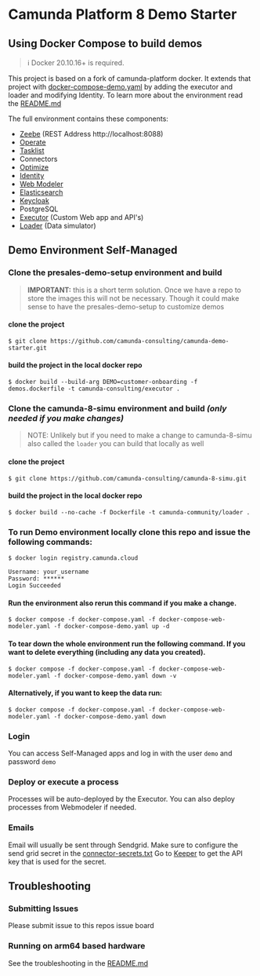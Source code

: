 # Camunda Platform 8 Demo Starter

## Using Docker Compose to build demos

> :information_source: Docker 20.10.16+ is required.

This project is based on a fork of camunda-platform docker. It extends that project with [docker-compose-demo.yaml](docker-compose-demo.yaml) by adding the executor and loader and modifying Identity. To learn more about the environment read the [README.md](README.md)

The full environment contains these components:
- [Zeebe](http://localhost:26500/) (REST Address http://localhost:8088)
- [Operate](http://localhost:8081/)
- [Tasklist](http://localhost:8082/)
- Connectors
- [Optimize](http://localhost:8083/)
- [Identity](http://localhost:8084/)
- [Web Modeler](http://localhost:8070/)
- [Elasticsearch](http://localhost:9200/)
- [Keycloak](http://localhost:18080/)
- PostgreSQL
- [Executor](http://localhost:9090/) (Custom Web app and API's)
- [Loader](http://localhost:8080/) (Data simulator)


## Demo Environment Self-Managed

### Clone the presales-demo-setup environment and build
>**IMPORTANT:** this is a short term solution. Once we have a repo to store the images this will not be necessary. Though it could make sense to have the presales-demo-setup to customize demos

#### clone the project
```shell
$ git clone https://github.com/camunda-consulting/camunda-demo-starter.git 
```
#### build the project in the local docker repo 
```shell
$ docker build --build-arg DEMO=customer-onboarding -f demos.dockerfile -t camunda-consulting/executor .
```
### Clone the camunda-8-simu environment and build *(only needed if you make changes)*
>NOTE: Unlikely but if you need to make a change to camunda-8-simu also called the `loader` you can build that locally as well 
#### clone the project
```shell
$ git clone https://github.com/camunda-consulting/camunda-8-simu.git 
```
#### build the project in the local docker repo 
```shell
$ docker build --no-cache -f Dockerfile -t camunda-community/loader .
```
### To run Demo environment locally clone this repo and issue the following commands:
```shell
$ docker login registry.camunda.cloud
```
```
Username: your_username
Password: ******
Login Succeeded
```
#### Run the environment also rerun this command if you make a change.
```shell
$ docker compose -f docker-compose.yaml -f docker-compose-web-modeler.yaml -f docker-compose-demo.yaml up -d
```
#### To tear down the whole environment run the following command. If you want to delete everything (including any data you created).

```shell
$ docker compose -f docker-compose.yaml -f docker-compose-web-modeler.yaml -f docker-compose-demo.yaml down -v
```
#### Alternatively, if you want to keep the data run:
```shell
$ docker compose -f docker-compose.yaml -f docker-compose-web-modeler.yaml -f docker-compose-demo.yaml down
```

### Login
You can access Self-Managed apps and log in with the user `demo` and password `demo` 

### Deploy or execute a process
Processes will be auto-deployed by the Executor. You can also deploy processes from Webmodeler if needed.

### Emails
Email will usually be sent through Sendgrid. Make sure to configure the send grid secret in the [connector-secrets.txt](connector-secrets.txt)
Go to [Keeper](https://keepersecurity.eu/vault/#) to get the API key that is used for the secret.

## Troubleshooting

### Submitting Issues
Please submit issue to this repos issue board

### Running on arm64 based hardware
See the troubleshooting in the [README.md](README.md)